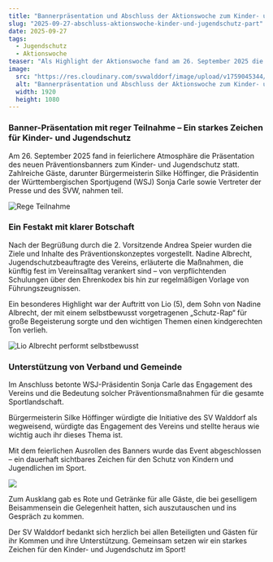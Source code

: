 ```yaml
---
title: "Bannerpräsentation und Abschluss der Aktionswoche zum Kinder- und Jugendschutz"
slug: "2025-09-27-abschluss-aktionswoche-kinder-und-jugendschutz-part"
date: 2025-09-27
tags:
  - Jugendschutz
  - Aktionswoche
teaser: "Als Highlight der Aktionswoche fand am 26. September 2025 die feierliche Präsentation des neuen Präventionsbanners zum Kinder- und Jugendschutz statt – ein starkes Zeichen für den Schutz von Kindern und Jugendlichen im Sport."
image:
  src: "https://res.cloudinary.com/svwalddorf/image/upload/v1759045344/IMG_2032_p4v2vr.jpg"
  alt: "Bannerpräsentation und Abschluss der Aktionswoche zum Kinder- und Jugendschutz"
  width: 1920
  height: 1080
---
```

### Banner-Präsentation mit reger Teilnahme – Ein starkes Zeichen für Kinder- und Jugendschutz

Am 26. September 2025 fand in feierlichere Atmosphäre die Präsentation des neuen Präventionsbanners zum Kinder- und Jugendschutz statt. Zahlreiche Gäste, darunter Bürgermeisterin Silke Höffinger, die Präsidentin der Württembergischen Sportjugend (WSJ) Sonja Carle sowie Vertreter der Presse und des SVW, nahmen teil.

![Rege Teilnahme](https://res.cloudinary.com/svwalddorf/image/upload/v1759045344/IMG_1938_ojedcr.jpg)

### Ein Festakt mit klarer Botschaft

Nach der Begrüßung durch die 2. Vorsitzende Andrea Speier wurden die Ziele und Inhalte des Präventionskonzeptes vorgestellt. Nadine Albrecht, Jugendschutzbeauftragte des Vereins, erläuterte die Maßnahmen, die künftig fest im Vereinsalltag verankert sind – von verpflichtenden Schulungen über den Ehrenkodex bis hin zur regelmäßigen Vorlage von Führungszeugnissen.

Ein besonderes Highlight war der Auftritt von Lio (5), dem Sohn von Nadine Albrecht, der mit einem selbstbewusst vorgetragenen „Schutz-Rap“ für große Begeisterung sorgte und den wichtigen Themen einen kindgerechten Ton verlieh.

![Lio Albrecht performt selbstbewusst](https://res.cloudinary.com/svwalddorf/image/upload/v1759045498/IMG_1975_mwiaie.jpg)

### Unterstützung von Verband und Gemeinde

Im Anschluss betonte WSJ-Präsidentin Sonja Carle das Engagement des Vereins und die Bedeutung solcher Präventionsmaßnahmen für die gesamte Sportlandschaft.

Bürgermeisterin Silke Höffinger würdigte die Initiative des SV Walddorf als wegweisend, würdigte das Engagement des Vereins und stellte heraus wie wichtig auch ihr dieses Thema ist.

Mit dem feierlichen Ausrollen des Banners wurde das Event abgeschlossen – ein dauerhaft sichtbares Zeichen für den Schutz von Kindern und Jugendlichen im Sport.

![](https://res.cloudinary.com/svwalddorf/image/upload/v1759045344/IMG_1995_rjjypx.jpg)

Zum Ausklang gab es Rote und Getränke für alle Gäste, die bei geselligem Beisammensein die Gelegenheit hatten, sich auszutauschen und ins Gespräch zu kommen.

Der SV Walddorf bedankt sich herzlich bei allen Beteiligten und Gästen für ihr Kommen und ihre Unterstützung. Gemeinsam setzen wir ein starkes Zeichen für den Kinder- und Jugendschutz im Sport!
